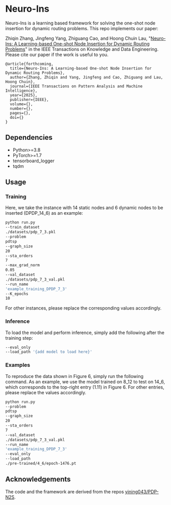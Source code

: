 # Neuro-Ins

Neuro-Ins is a learning based framework for solving the one-shot node insertion for dynamic routing problems. This repo implements our paper:

Zhiqin Zhang, Jingfeng Yang, Zhiguang Cao, and Hoong Chuin Lau, "[Neuro-Ins: A Learning-based One-shot Node Insertion for Dynamic Routing Problems](https://www.)" in the IEEE Transactions on Knowledge and Data Engineering. Please cite our paper if the work is useful to you.

```
@article{forthcoming,
  title={Neuro-Ins: A Learning-based One-shot Node Insertion for Dynamic Routing Problems},
  author={Zhang, Zhiqin and Yang, Jingfeng and Cao, Zhiguang and Lau, Hoong Chuin},
  journal={IEEE Transactions on Pattern Analysis and Machine Intelligence},
  year={2025},
  publisher={IEEE},
  volume={},
  number={},
  pages={},
  doi={}
}
``` 

## Dependencies
* Python>=3.8
* PyTorch>=1.7
* tensorboard_logger
* tqdm

## Usage

### Training

Here, we take the instance with 14 static nodes and 6 dynamic nodes to be inserted (DPDP_14_6) as an example:

```bash
python run.py 
--train_dataset
./datasets/pdp_7_3.pkl
--problem
pdtsp
--graph_size
20
--sta_orders
7
--max_grad_norm
0.05
--val_dataset
./datasets/pdp_7_3_val.pkl
--run_name
'example_training_DPDP_7_3'
--K_epochs
10
```

For other instances, please replace the corresponding values accordingly.


### Inference

To load the model and perform inference, simply add the following after the training step:

```bash
--eval_only 
--load_path '{add model to load here}'
```

### Examples

To reproduce the data shown in Figure 6, simply run the following command. As an example, we use the model trained on 8_12 to test on 14_6, which corresponds to the top-right entry (1.11) in Figure 6. For other entries, please replace the values accordingly.

```bash
python run.py 
--problem
pdtsp
--graph_size
20
--sta_orders
7
--val_dataset
./datasets/pdp_7_3_val.pkl
--run_name
'example_training_DPDP_7_3'
--eval_only
--load_path
./pre-trained/4_6/epoch-1476.pt
```

## Acknowledgements
The code and the framework are derived from the repos [yining043/PDP-N2S](https://github.com/yining043/PDP-N2S).
